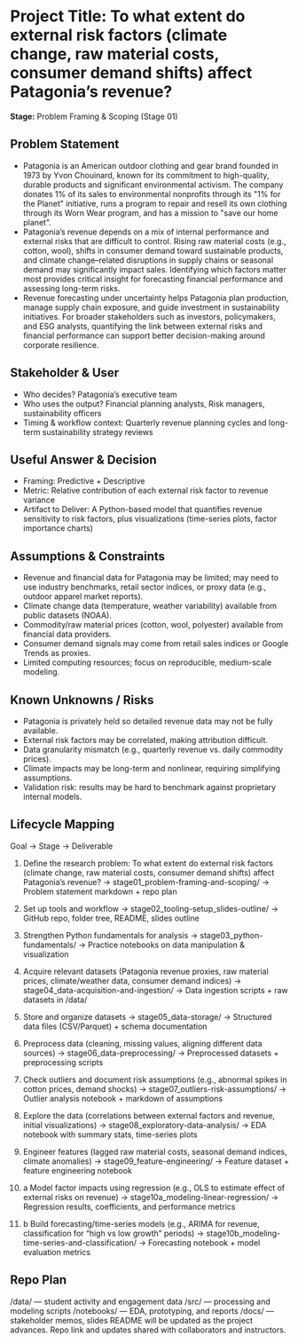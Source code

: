 # Project Title: To what extent do external risk factors (climate change, raw material costs, consumer demand shifts) affect Patagonia’s revenue?

**Stage:** Problem Framing & Scoping (Stage 01)

## Problem Statement
* Patagonia is an American outdoor clothing and gear brand founded in 1973 by Yvon Chouinard, known for its commitment to high-quality, durable products and significant environmental activism. The company donates 1% of its sales to environmental nonprofits through its "1% for the Planet" initiative, runs a program to repair and resell its own clothing through its Worn Wear program, and has a mission to "save our home planet".
* Patagonia’s revenue depends on a mix of internal performance and external risks that are difficult to control. Rising raw material costs (e.g., cotton, wool), shifts in consumer demand toward sustainable products, and climate change–related disruptions in supply chains or seasonal demand may significantly impact sales. Identifying which factors matter most provides critical insight for forecasting financial performance and assessing long-term risks.
* Revenue forecasting under uncertainty helps Patagonia plan production, manage supply chain exposure, and guide investment in sustainability initiatives. For broader stakeholders such as investors, policymakers, and ESG analysts, quantifying the link between external risks and financial performance can support better decision-making around corporate resilience.

## Stakeholder & User
* Who decides? Patagonia’s executive team
* Who uses the output? Financial planning analysts, Risk managers, sustainability officers
* Timing & workflow context: Quarterly revenue planning cycles and long-term sustainability strategy reviews


## Useful Answer & Decision
* Framing: Predictive + Descriptive
* Metric: Relative contribution of each external risk factor to revenue variance
* Artifact to Deliver: A Python-based model that quantifies revenue sensitivity to risk factors, plus visualizations (time-series plots, factor importance charts)

## Assumptions & Constraints
* Revenue and financial data for Patagonia may be limited; may need to use industry benchmarks, retail sector indices, or proxy data (e.g., outdoor apparel market reports).
* Climate change data (temperature, weather variability) available from public datasets (NOAA).
* Commodity/raw material prices (cotton, wool, polyester) available from financial data providers.
* Consumer demand signals may come from retail sales indices or Google Trends as proxies.
* Limited computing resources; focus on reproducible, medium-scale modeling.

## Known Unknowns / Risks
* Patagonia is privately held so detailed revenue data may not be fully available.
* External risk factors may be correlated, making attribution difficult.
* Data granularity mismatch (e.g., quarterly revenue vs. daily commodity prices).
* Climate impacts may be long-term and nonlinear, requiring simplifying assumptions.
* Validation risk: results may be hard to benchmark against proprietary internal models.

## Lifecycle Mapping
Goal → Stage → Deliverable
1. Define the research problem: To what extent do external risk factors (climate change, raw material costs, consumer demand shifts) affect Patagonia’s revenue?
→ stage01_problem-framing-and-scoping/
→ Problem statement markdown + repo plan

2. Set up tools and workflow
→ stage02_tooling-setup_slides-outline/
→ GitHub repo, folder tree, README, slides outline

3. Strengthen Python fundamentals for analysis
→ stage03_python-fundamentals/
→ Practice notebooks on data manipulation & visualization

4. Acquire relevant datasets (Patagonia revenue proxies, raw material prices, climate/weather data, consumer demand indices)
→ stage04_data-acquisition-and-ingestion/
→ Data ingestion scripts + raw datasets in /data/

5. Store and organize datasets
→ stage05_data-storage/
→ Structured data files (CSV/Parquet) + schema documentation

6. Preprocess data (cleaning, missing values, aligning different data sources)
→ stage06_data-preprocessing/
→ Preprocessed datasets + preprocessing scripts

7. Check outliers and document risk assumptions (e.g., abnormal spikes in cotton prices, demand shocks)
→ stage07_outliers-risk-assumptions/
→ Outlier analysis notebook + markdown of assumptions

8. Explore the data (correlations between external factors and revenue, initial visualizations)
→ stage08_exploratory-data-analysis/
→ EDA notebook with summary stats, time-series plots

9. Engineer features (lagged raw material costs, seasonal demand indices, climate anomalies)
→ stage09_feature-engineering/
→ Feature dataset + feature engineering notebook

10. a Model factor impacts using regression (e.g., OLS to estimate effect of external risks on revenue)
→ stage10a_modeling-linear-regression/
→ Regression results, coefficients, and performance metrics

10. b Build forecasting/time-series models (e.g., ARIMA for revenue, classification for “high vs low growth” periods)
→ stage10b_modeling-time-series-and-classification/
→ Forecasting notebook + model evaluation metrics


## Repo Plan
/data/ — student activity and engagement data
/src/ — processing and modeling scripts
/notebooks/ — EDA, prototyping, and reports
/docs/ — stakeholder memos, slides
README will be updated as the project advances. Repo link and updates shared with collaborators and instructors.